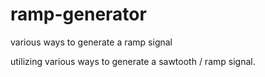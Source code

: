 # ramp-generator
various ways to generate a ramp signal

utilizing various ways to generate a sawtooth / ramp signal.
